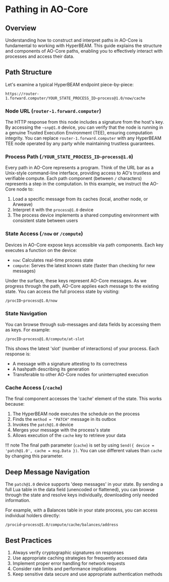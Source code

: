 # Pathing in AO-Core

## Overview

Understanding how to construct and interpret paths in AO-Core is fundamental to working with HyperBEAM. This guide explains the structure and components of AO-Core paths, enabling you to effectively interact with processes and access their data.

## Path Structure

Let's examine a typical HyperBEAM endpoint piece-by-piece:

```
https://router-1.forward.computer/YOUR_STATE_PROCESS_ID~process@1.0/now/cache
```

### Node URL (`router-1.forward.computer`)

The HTTP response from this node includes a signature from the host's key. By accessing the `~snp@1.0` device, you can verify that the node is running in a genuine Trusted Execution Environment (TEE), ensuring computation integrity. You can replace `router-1.forward.computer` with any HyperBEAM TEE node operated by any party while maintaining trustless guarantees.

### Process Path (`/YOUR_STATE_PROCESS_ID~process@1.0`)

Every path in AO-Core represents a program. Think of the URL bar as a Unix-style command-line interface, providing access to AO's trustless and verifiable compute. Each path component (between `/` characters) represents a step in the computation. In this example, we instruct the AO-Core node to:
1. Load a specific message from its caches (local, another node, or Arweave)
2. Interpret it with the `process@1.0` device
3. The process device implements a shared computing environment with consistent state between users

### State Access (`/now` or `/compute`)

Devices in AO-Core expose keys accessible via path components. Each key executes a function on the device:
- `now`: Calculates real-time process state
- `compute`: Serves the latest known state (faster than checking for new messages)

Under the surface, these keys represent AO-Core messages. As we progress through the path, AO-Core applies each message to the existing state. You can access the full process state by visiting:
```
/procID~process@1.0/now
```

### State Navigation

You can browse through sub-messages and data fields by accessing them as keys. For example:
```
/procID~process@1.0/compute/at-slot
```
This shows the latest 'slot' (number of interactions) of your process. Each response is:
- A message with a signature attesting to its correctness
- A hashpath describing its generation
- Transferable to other AO-Core nodes for uninterrupted execution

### Cache Access (`/cache`)

The final component accesses the 'cache' element of the state. This works because:
1. The HyperBEAM node executes the schedule on the process
2. Finds the `method = "PATCH"` message in its outbox
3. Invokes the `patch@1.0` device
4. Merges your message with the process's state
5. Allows execution of the `cache` key to retrieve your data

!!! note
    The final path parameter (`cache`) is set by using `Send({ device = 'patch@1.0', cache = msg.Data })`. You can use different values than `cache` by changing this parameter.

## Deep Message Navigation

The `patch@1.0` device supports 'deep messages' in your state. By sending a full Lua table in the data field (unencoded or flattened), you can browse through the state and resolve keys individually, downloading only needed information.

For example, with a Balances table in your state process, you can access individual holders directly:
```
/procid~process@1.0/compute/cache/balances/address
```

## Best Practices

1. Always verify cryptographic signatures on responses
2. Use appropriate caching strategies for frequently accessed data
3. Implement proper error handling for network requests
4. Consider rate limits and performance implications
5. Keep sensitive data secure and use appropriate authentication methods 